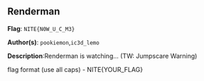 ## Renderman

**Flag**: `NITE{N0W_U_C_M3}`

**Author(s)**: `pookiemon`,`ic3d_lemo`

**Description**:Renderman is watching... (TW: Jumpscare Warning)

flag format (use all caps) - NITE{YOUR_FLAG}
